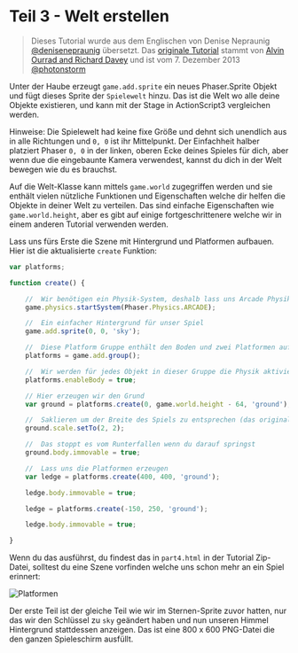 # Teil 3 - Welt erstellen

> Dieses Tutorial wurde aus dem Englischen von Denise Nepraunig [@denisenepraunig][twitter_me] übersetzt. Das [originale Tutorial][org_tutorial] stammt von [Alvin Ourrad and Richard Davey][authors] und ist vom 7. Dezember 2013 [@photonstorm][authors]

Unter der Haube erzeugt `game.add.sprite` ein neues Phaser.Sprite Objekt und fügt dieses Sprite der `Spielewelt` hinzu. Das ist die Welt wo alle deine Objekte existieren, und kann mit der Stage in ActionScript3 vergleichen werden.

Hinweise: Die Spielewelt had keine fixe Größe und dehnt sich unendlich aus in alle Richtungen und `0, 0` ist ihr Mittelpunkt. Der Einfachheit halber platziert Phaser `0, 0` in der linken, oberen Ecke deines Spieles für dich, aber wenn due die eingebaunte Kamera verwendest, kannst du dich in der Welt bewegen wie du es brauchst.

Auf die Welt-Klasse kann mittels `game.world` zugegriffen werden und sie enthält vielen nützliche Funktionen und Eigenschaften welche dir helfen die Objekte in deiner Welt zu verteilen. Das sind einfache Eigenschaften wie `game.world.height`, aber es gibt auf einige fortgeschrittenere welche wir in einem anderen Tutorial verwenden werden.

Lass uns fürs Erste die Szene mit Hintergrund und Platformen aufbauen. Hier ist die aktualisierte `create` Funktion:

```javascript
var platforms;

function create() {

    //  Wir benötigen ein Physik-System, deshalb lass uns Arcade Physik aktivieren
    game.physics.startSystem(Phaser.Physics.ARCADE);

    //  Ein einfacher Hintergrund für unser Spiel
    game.add.sprite(0, 0, 'sky');

    //  Diese Platform Gruppe enthält den Boden und zwei Platformen auf die wir springen können
    platforms = game.add.group();

    //  Wir werden für jedes Objekt in dieser Gruppe die Physik aktivieren
    platforms.enableBody = true;

    // Hier erzeugen wir den Grund
    var ground = platforms.create(0, game.world.height - 64, 'ground');

    //  Saklieren um der Breite des Spiels zu entsprechen (das originale Sprite hat eine Größe von 400 x 32)
    ground.scale.setTo(2, 2);

    //  Das stoppt es vom Runterfallen wenn du darauf springst
    ground.body.immovable = true;

    //  Lass uns die Platformen erzeugen
    var ledge = platforms.create(400, 400, 'ground');

    ledge.body.immovable = true;

    ledge = platforms.create(-150, 250, 'ground');

    ledge.body.immovable = true;

}
```

Wenn du das ausführst, du findest das in `part4.html` in der Tutorial Zip-Datei, solltest du eine Szene vorfinden welche uns schon mehr an ein Spiel erinnert:

![Platformen][img_game]

Der erste Teil ist der gleiche Teil wie wir im Sternen-Sprite zuvor hatten, nur das wir den Schlüssel zu `sky` geändert haben und nun unseren Himmel Hintergrund stattdessen anzeigen. Das ist eine 800 x 600 PNG-Datei die den ganzen Spieleschirm ausfüllt.

[twitter_me]: https://twitter.com/denisenepraunig
[org_tutorial]: http://phaser.io/tutorials/making-your-first-phaser-game
[authors]: https://twitter.com/photonstorm 

[img_game]: http://phaser.io/content/tutorials/making-your-first-phaser-game/part4.png